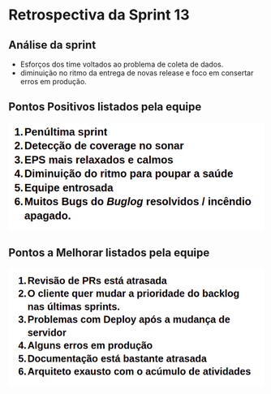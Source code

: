 # Retrospectiva da Sprint 13

## Análise da sprint

- Esforços dos time voltados ao problema de coleta de dados.
- diminuição no ritmo da entrega de novas release e foco em consertar erros em produção.

## Pontos Positivos listados pela equipe
  ![img](./pontos_positivos_13.png)

## Pontos a Melhorar listados pela equipe 
  ![img](./pontos_melhoria_13.png)